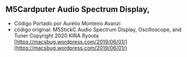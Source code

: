 ## M5Cardputer Audio Spectrum Display,


- Código Portado por Aurélio Monteiro Avanzi
- código original: M5StickC Audio Spectrum Display, Oscilloscope, and Tuner Copyright 2020 KIRA Ryouta
[https://macsbug.wordpress.com/2019/06/01/](https://macsbug.wordpress.com/2019/06/01/)
